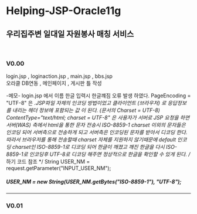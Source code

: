 # Helping-JSP-Oracle11g
<h2>우리집주변 일대일 자원봉사 매칭 서비스 </h2><br>
<h3>V0.00</h3>
login.jsp , loginaction.jsp , main.jsp , bbs.jsp <br>
오라클 DB연동 , 메인페이지 , 게시판 틀 작성

-메모- 
login.jsp 에서 이름 한글 입력시 한글꺠짐 오류 발생 하였다.
 PageEncoding = "UTF-8" 은 *.JSP파일 자체의 인코딩 방법이었고
 클라이언트 (브라우저) 로 응답정보를 내리는 헤더 정보에 포함되는 값 이 된다. (문서의 Charset = UTF-8)
 ContentType="text/html; charset = UTF-8"  은 사용자가 서버로 JSP 요청을 하면 서버(WAS) 측에서
 html을 통한 문자 전송시 ISO-8859-1 charset 이외의 문자들은 인코딩 되어 서버측으로 전송하게 되고
 서버측은 인코딩된 문자를 받아서 디코딩 한다. 따라서 
 브라우저를 통해 전송할때 charset 자체를 지원하지 않기때문에 default 인코딩 charset인 ISO-8859-1로
 디코딩 되어 한글이 깨졌고 깨진 한글을 다시 ISO-8859-1로 인코딩후 UTF-8로 디코딩 해주면 정상적으로 한글을
 확인할 수 있게 된다. /* 하기 코드 참조 */
 String USER_NM = request.getParameter("INPUT_USER_NM");	
 <h5>USER_NM        = new String(USER_NM.getBytes("ISO-8859-1"), "UTF-8"); </h5>

<hr><h3>V0.01</h3>

